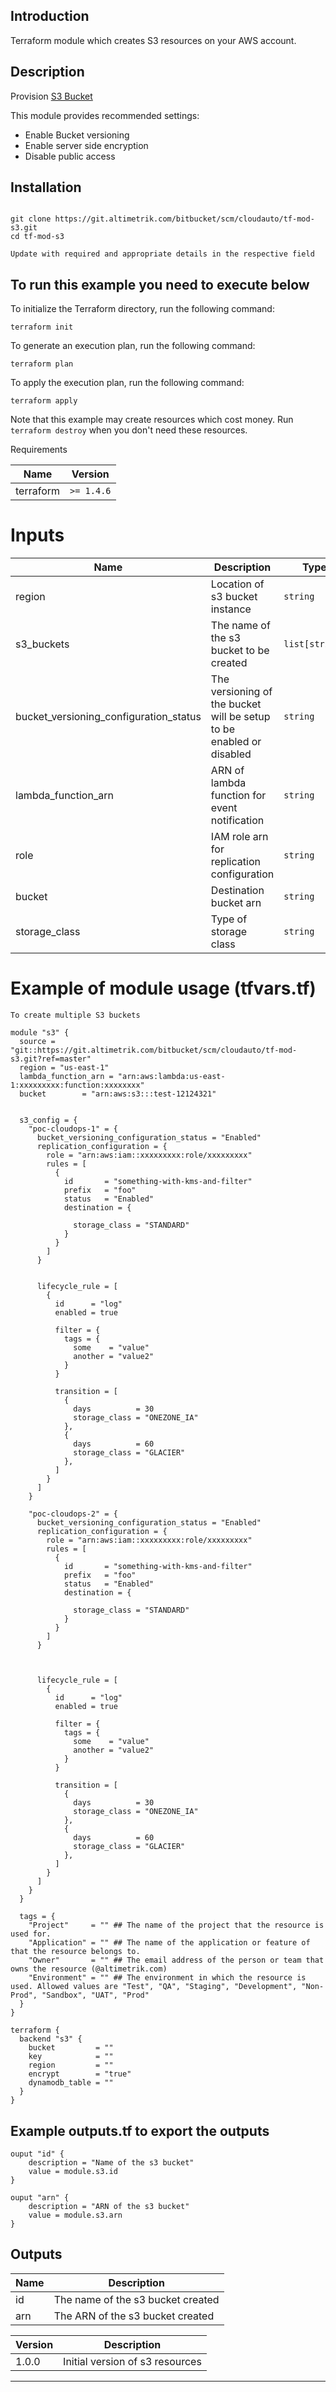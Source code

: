 ## Introduction

Terraform module which creates S3 resources on your AWS account.

## Description

Provision [S3 Bucket](https://registry.terraform.io/providers/hashicorp/aws/latest/docs/resources/s3_bucket)

This module provides recommended settings:

- Enable Bucket versioning
- Enable server side encryption
- Disable public access


## Installation

```shell

git clone https://git.altimetrik.com/bitbucket/scm/cloudauto/tf-mod-s3.git
cd tf-mod-s3

Update with required and appropriate details in the respective field 

```
## To run this example you need to execute below

To initialize the Terraform directory, run the following command:
```hcl
terraform init
```
To generate an execution plan, run the following command:
```hcl
terraform plan
```
To apply the execution plan, run the following command:
```hcl
terraform apply
```
Note that this example may create resources which cost money. Run ``` terraform destroy``` when you don't need these resources.

Requirements

| Name      | Version    |
| --------- |------------|
| terraform | `>= 1.4.6` |
# Inputs

| Name                                  | Description                                                          | Type           | Default     | Required |
|---------------------------------------|----------------------------------------------------------------------|----------------|-------------|:--------:|
| region                                | Location of s3 bucket instance                                       | `string`       | "us-east-1" |   yes    |
| s3_buckets                            | The name of the s3 bucket to be created                              | `list[string]` | ""          |   yes    |
| bucket_versioning_configuration_status | The versioning of the bucket will be setup to be enabled or disabled | `string`       | ""          |   yes    |
| lambda_function_arn                                | ARN of lambda function for event notification                                       | `string`       | "" |   yes    |
| role                                | IAM role arn for replication configuration                                       | `string`       | "" |   yes    |
| bucket                                | Destination bucket arn                                       | `string`       | "" |   yes    |
| storage_class                                | Type of storage class                                       | `string`       | "" |   yes    |
                          

# Example of module usage (tfvars.tf)

`To create multiple S3 buckets`
```hcl
module "s3" {
  source = "git::https://git.altimetrik.com/bitbucket/scm/cloudauto/tf-mod-s3.git?ref=master"
  region = "us-east-1"
  lambda_function_arn = "arn:aws:lambda:us-east-1:xxxxxxxxx:function:xxxxxxxx"
  bucket        = "arn:aws:s3:::test-12124321"


  s3_config = {
    "poc-cloudops-1" = {
      bucket_versioning_configuration_status = "Enabled"
      replication_configuration = {
        role = "arn:aws:iam::xxxxxxxxx:role/xxxxxxxxx"
        rules = [
          {
            id       = "something-with-kms-and-filter"
            prefix   = "foo"
            status   = "Enabled"
            destination = {
              
              storage_class = "STANDARD"
            }
          }
        ]
      }


      lifecycle_rule = [
        {
          id      = "log"
          enabled = true

          filter = {
            tags = {
              some    = "value"
              another = "value2"
            }
          }

          transition = [
            {
              days          = 30
              storage_class = "ONEZONE_IA"
            },
            {
              days          = 60
              storage_class = "GLACIER"
            },
          ]
        }
      ]
    }

    "poc-cloudops-2" = {
      bucket_versioning_configuration_status = "Enabled"
      replication_configuration = {
        role = "arn:aws:iam::xxxxxxxxx:role/xxxxxxxxx"
        rules = [
          {
            id       = "something-with-kms-and-filter"
            prefix   = "foo"
            status   = "Enabled"
            destination = {
              
              storage_class = "STANDARD"
            }
          }
        ]
      }



      lifecycle_rule = [
        {
          id      = "log"
          enabled = true

          filter = {
            tags = {
              some    = "value"
              another = "value2"
            }
          }

          transition = [
            {
              days          = 30
              storage_class = "ONEZONE_IA"
            },
            {
              days          = 60
              storage_class = "GLACIER"
            },
          ]
        }
      ]
    }
  }
  
  tags = {
    "Project"     = "" ## The name of the project that the resource is used for.
    "Application" = "" ## The name of the application or feature of that the resource belongs to.
    "Owner"       = "" ## The email address of the person or team that owns the resource (@altimetrik.com)
    "Environment" = "" ## The environment in which the resource is used. Allowed values are "Test", "QA", "Staging", "Development", "Non-Prod", "Sandbox", "UAT", "Prod"
  }
}

terraform {
  backend "s3" {
    bucket         = ""
    key            = ""
    region         = ""
    encrypt        = "true"
    dynamodb_table = ""
  }
}
```


## Example outputs.tf to export the outputs

```hcl
ouput "id" {
    description = "Name of the s3 bucket"
    value = module.s3.id
}

ouput "arn" {
    description = "ARN of the s3 bucket"
    value = module.s3.arn
}

```

## Outputs


| Name | Description                       |
|------|-----------------------------------|
| id   | The name of the s3 bucket created |
| arn  | The ARN of the s3 bucket created  |




| Version    | Description |
| --------- | ------- |
| 1.0.0     | Initial version of s3 resources|
-----------------------------------------

